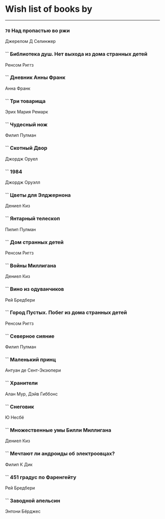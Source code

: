 # Wish list of books by [](https://plus.google.com/u/0/106033731903118559839/)
---

### `70` Над пропастью во ржи
Джерелом Д Селинжер

### `` Библиотека душ. Нет выхода из дома странных детей
Ренсом Риггз

### `` Дневник Анны Франк
Анна Франк

### `` Три товарища
Эрих Мария Ремарк

### `` Чудесный нож
Филип Пулман

### `` Скотный Двор
Джордж Оруел

### `` 1984
Джордж Оруэлл

### `` Цветы для Элджернона
Дениел Киз

### `` Янтарный телескоп
Пилип Пулман

### `` Дом странных детей
Ренсом Риггз

### `` Войны Миллигана
Дениел Киз

### `` Вино из одуванчиков
Рей Бредбери

### `` Город Пустых. Побег из дома странных детей
Ренсом Риггз

### `` Северное сияние
Филип Пулман

### `` Маленький принц
Антуан де Сент-Экзюпери

### `` Хранители
Алан Мур, Дэйв Гиббонс

### `` Снеговик
Ю Несбё

### `` Множественные умы Билли Миллигана
Дениел Киз

### `` Мечтают ли андроиды об электроовцах?
Филип К Дик

### `` 451 градус по Фаренгейту
Рей Бредбери

### `` Заводной апельсин
Энтони Бёрджес

